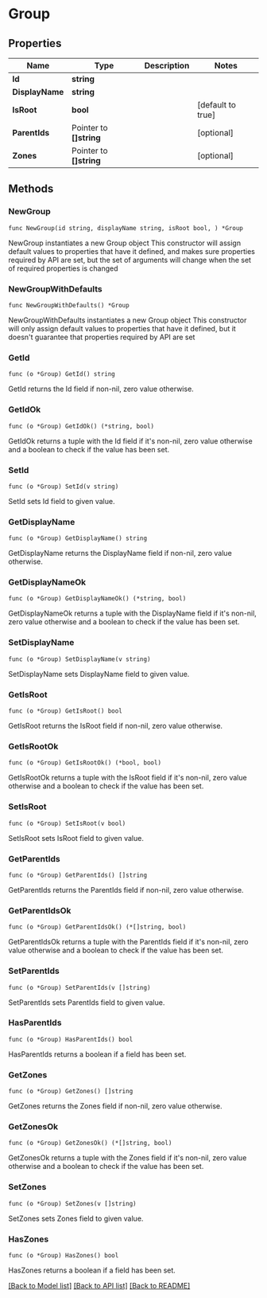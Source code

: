 # Group

## Properties

Name | Type | Description | Notes
------------ | ------------- | ------------- | -------------
**Id** | **string** |  | 
**DisplayName** | **string** |  | 
**IsRoot** | **bool** |  | [default to true]
**ParentIds** | Pointer to **[]string** |  | [optional] 
**Zones** | Pointer to **[]string** |  | [optional] 

## Methods

### NewGroup

`func NewGroup(id string, displayName string, isRoot bool, ) *Group`

NewGroup instantiates a new Group object
This constructor will assign default values to properties that have it defined,
and makes sure properties required by API are set, but the set of arguments
will change when the set of required properties is changed

### NewGroupWithDefaults

`func NewGroupWithDefaults() *Group`

NewGroupWithDefaults instantiates a new Group object
This constructor will only assign default values to properties that have it defined,
but it doesn't guarantee that properties required by API are set

### GetId

`func (o *Group) GetId() string`

GetId returns the Id field if non-nil, zero value otherwise.

### GetIdOk

`func (o *Group) GetIdOk() (*string, bool)`

GetIdOk returns a tuple with the Id field if it's non-nil, zero value otherwise
and a boolean to check if the value has been set.

### SetId

`func (o *Group) SetId(v string)`

SetId sets Id field to given value.


### GetDisplayName

`func (o *Group) GetDisplayName() string`

GetDisplayName returns the DisplayName field if non-nil, zero value otherwise.

### GetDisplayNameOk

`func (o *Group) GetDisplayNameOk() (*string, bool)`

GetDisplayNameOk returns a tuple with the DisplayName field if it's non-nil, zero value otherwise
and a boolean to check if the value has been set.

### SetDisplayName

`func (o *Group) SetDisplayName(v string)`

SetDisplayName sets DisplayName field to given value.


### GetIsRoot

`func (o *Group) GetIsRoot() bool`

GetIsRoot returns the IsRoot field if non-nil, zero value otherwise.

### GetIsRootOk

`func (o *Group) GetIsRootOk() (*bool, bool)`

GetIsRootOk returns a tuple with the IsRoot field if it's non-nil, zero value otherwise
and a boolean to check if the value has been set.

### SetIsRoot

`func (o *Group) SetIsRoot(v bool)`

SetIsRoot sets IsRoot field to given value.


### GetParentIds

`func (o *Group) GetParentIds() []string`

GetParentIds returns the ParentIds field if non-nil, zero value otherwise.

### GetParentIdsOk

`func (o *Group) GetParentIdsOk() (*[]string, bool)`

GetParentIdsOk returns a tuple with the ParentIds field if it's non-nil, zero value otherwise
and a boolean to check if the value has been set.

### SetParentIds

`func (o *Group) SetParentIds(v []string)`

SetParentIds sets ParentIds field to given value.

### HasParentIds

`func (o *Group) HasParentIds() bool`

HasParentIds returns a boolean if a field has been set.

### GetZones

`func (o *Group) GetZones() []string`

GetZones returns the Zones field if non-nil, zero value otherwise.

### GetZonesOk

`func (o *Group) GetZonesOk() (*[]string, bool)`

GetZonesOk returns a tuple with the Zones field if it's non-nil, zero value otherwise
and a boolean to check if the value has been set.

### SetZones

`func (o *Group) SetZones(v []string)`

SetZones sets Zones field to given value.

### HasZones

`func (o *Group) HasZones() bool`

HasZones returns a boolean if a field has been set.


[[Back to Model list]](../README.md#documentation-for-models) [[Back to API list]](../README.md#documentation-for-api-endpoints) [[Back to README]](../README.md)


